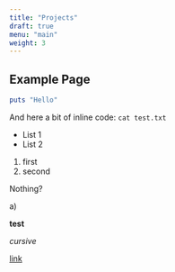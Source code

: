 ```yaml
---
title: "Projects"
draft: true
menu: "main"
weight: 3
---
```


## Example Page
```ruby
puts "Hello"
```

And here a bit of inline code: `cat test.txt`

- List 1
- List 2

1. first
2. second

Nothing?

a)

**test**

*cursive*

[link](github.com)
